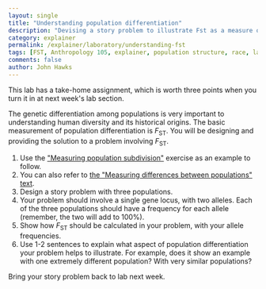 ```yaml
---
layout: single 
title: "Understanding population differentiation" 
description: "Devising a story problem to illustrate Fst as a measure of population differentiation" 
category: explainer
permalink: /explainer/laboratory/understanding-fst
tags: [FST, Anthropology 105, explainer, population structure, race, laboratory] 
comments: false 
author: John Hawks 
---
```


This lab has a take-home assignment, which is worth three points when you turn it in at next week's lab section.

The genetic differentiation among populations is very important to understanding human diversity and its historical origins. The basic measurement of population differentiation is <em>F</em><sub>ST</sub>. You will be designing and providing the solution to a problem involving <em>F</em><sub>ST</sub>. 

<ol>
<li>Use the <a href="http://johnhawks.net/explainer/laboratory/measuring-fst">"Measuring population subdivision"</a> exercise as an example to follow.</li>
<li>You can also refer to <a href="http://johnhawks.net/explainer/genetics/measuring-difference-between-populations">the "Measuring differences between populations" text</a>.</li>
<li>Design a story problem with three populations.</li>
<li>Your problem should involve a single gene locus, with two alleles. Each of the three populations should have a frequency for each allele (remember, the two will add to 100%).</li>
<li>Show how <em>F</em><sub>ST</sub> should be calculated in your problem, with your allele frequencies.</li>
<li>Use 1-2 sentences to explain what aspect of population differentiation your problem helps to illustrate. For example, does it show an example with one extremely different population? With very similar populations?</li>
</ol>

Bring your story problem back to lab next week. 

